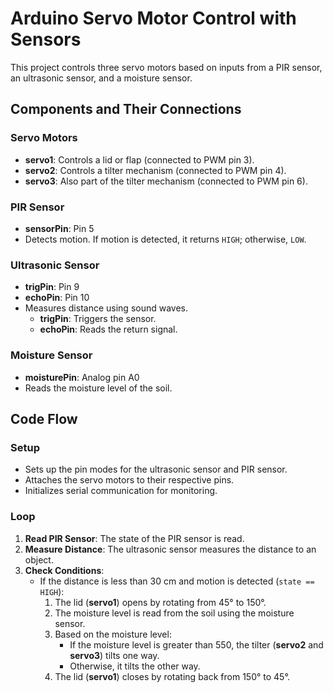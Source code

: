 # Arduino Servo Motor Control with Sensors

This project controls three servo motors based on inputs from a PIR sensor, an ultrasonic sensor, and a moisture sensor.

## Components and Their Connections

### Servo Motors
- **servo1**: Controls a lid or flap (connected to PWM pin 3).
- **servo2**: Controls a tilter mechanism (connected to PWM pin 4).
- **servo3**: Also part of the tilter mechanism (connected to PWM pin 6).

### PIR Sensor
- **sensorPin**: Pin 5
- Detects motion. If motion is detected, it returns `HIGH`; otherwise, `LOW`.

### Ultrasonic Sensor
- **trigPin**: Pin 9
- **echoPin**: Pin 10
- Measures distance using sound waves.
  - **trigPin**: Triggers the sensor.
  - **echoPin**: Reads the return signal.

### Moisture Sensor
- **moisturePin**: Analog pin A0
- Reads the moisture level of the soil.

## Code Flow

### Setup
- Sets up the pin modes for the ultrasonic sensor and PIR sensor.
- Attaches the servo motors to their respective pins.
- Initializes serial communication for monitoring.

### Loop
1. **Read PIR Sensor**: The state of the PIR sensor is read.
2. **Measure Distance**: The ultrasonic sensor measures the distance to an object.
3. **Check Conditions**:
   - If the distance is less than 30 cm and motion is detected (`state == HIGH`):
     1. The lid (**servo1**) opens by rotating from 45° to 150°.
     2. The moisture level is read from the soil using the moisture sensor.
     3. Based on the moisture level:
        - If the moisture level is greater than 550, the tilter (**servo2** and **servo3**) tilts one way.
        - Otherwise, it tilts the other way.
     4. The lid (**servo1**) closes by rotating back from 150° to 45°.

